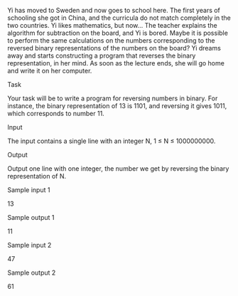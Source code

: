 Yi has moved to Sweden and now goes to school here. The first years of schooling she got in China, and the curricula do not match completely in the two countries. Yi likes mathematics, but now… The teacher explains the algorithm for subtraction on the board, and Yi is bored. Maybe it is possible to perform the same calculations on the numbers corresponding to the reversed binary representations of the numbers on the board? Yi dreams away and starts constructing a program that reverses the binary representation, in her mind. As soon as the lecture ends, she will go home and write it on her computer.

Task

Your task will be to write a program for reversing numbers in binary. For instance, the binary representation of 13 is 1101, and reversing it gives 1011, which corresponds to number 11.

Input

The input contains a single line with an integer N, 1 ≤ N ≤ 1000000000.

Output

Output one line with one integer, the number we get by reversing the binary representation of N.



Sample input 1

13


Sample output 1

11



Sample input 2

47


Sample output 2

61
